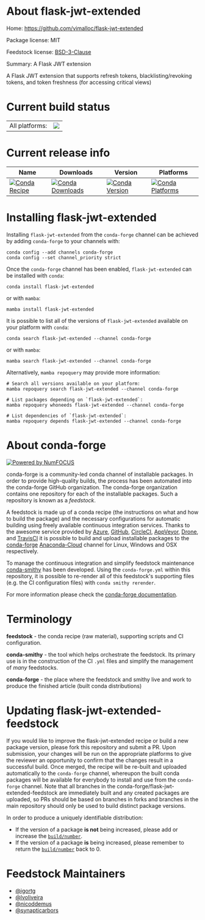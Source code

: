 About flask-jwt-extended
========================

Home: https://github.com/vimalloc/flask-jwt-extended

Package license: MIT

Feedstock license: [BSD-3-Clause](https://github.com/conda-forge/flask-jwt-extended-feedstock/blob/main/LICENSE.txt)

Summary: A Flask JWT extension

A Flask JWT extension that supports refresh tokens, blacklisting/revoking tokens,
and token freshness (for accessing critical views)


Current build status
====================


<table><tr><td>All platforms:</td>
    <td>
      <a href="https://dev.azure.com/conda-forge/feedstock-builds/_build/latest?definitionId=2957&branchName=main">
        <img src="https://dev.azure.com/conda-forge/feedstock-builds/_apis/build/status/flask-jwt-extended-feedstock?branchName=main">
      </a>
    </td>
  </tr>
</table>

Current release info
====================

| Name | Downloads | Version | Platforms |
| --- | --- | --- | --- |
| [![Conda Recipe](https://img.shields.io/badge/recipe-flask--jwt--extended-green.svg)](https://anaconda.org/conda-forge/flask-jwt-extended) | [![Conda Downloads](https://img.shields.io/conda/dn/conda-forge/flask-jwt-extended.svg)](https://anaconda.org/conda-forge/flask-jwt-extended) | [![Conda Version](https://img.shields.io/conda/vn/conda-forge/flask-jwt-extended.svg)](https://anaconda.org/conda-forge/flask-jwt-extended) | [![Conda Platforms](https://img.shields.io/conda/pn/conda-forge/flask-jwt-extended.svg)](https://anaconda.org/conda-forge/flask-jwt-extended) |

Installing flask-jwt-extended
=============================

Installing `flask-jwt-extended` from the `conda-forge` channel can be achieved by adding `conda-forge` to your channels with:

```
conda config --add channels conda-forge
conda config --set channel_priority strict
```

Once the `conda-forge` channel has been enabled, `flask-jwt-extended` can be installed with `conda`:

```
conda install flask-jwt-extended
```

or with `mamba`:

```
mamba install flask-jwt-extended
```

It is possible to list all of the versions of `flask-jwt-extended` available on your platform with `conda`:

```
conda search flask-jwt-extended --channel conda-forge
```

or with `mamba`:

```
mamba search flask-jwt-extended --channel conda-forge
```

Alternatively, `mamba repoquery` may provide more information:

```
# Search all versions available on your platform:
mamba repoquery search flask-jwt-extended --channel conda-forge

# List packages depending on `flask-jwt-extended`:
mamba repoquery whoneeds flask-jwt-extended --channel conda-forge

# List dependencies of `flask-jwt-extended`:
mamba repoquery depends flask-jwt-extended --channel conda-forge
```


About conda-forge
=================

[![Powered by
NumFOCUS](https://img.shields.io/badge/powered%20by-NumFOCUS-orange.svg?style=flat&colorA=E1523D&colorB=007D8A)](https://numfocus.org)

conda-forge is a community-led conda channel of installable packages.
In order to provide high-quality builds, the process has been automated into the
conda-forge GitHub organization. The conda-forge organization contains one repository
for each of the installable packages. Such a repository is known as a *feedstock*.

A feedstock is made up of a conda recipe (the instructions on what and how to build
the package) and the necessary configurations for automatic building using freely
available continuous integration services. Thanks to the awesome service provided by
[Azure](https://azure.microsoft.com/en-us/services/devops/), [GitHub](https://github.com/),
[CircleCI](https://circleci.com/), [AppVeyor](https://www.appveyor.com/),
[Drone](https://cloud.drone.io/welcome), and [TravisCI](https://travis-ci.com/)
it is possible to build and upload installable packages to the
[conda-forge](https://anaconda.org/conda-forge) [Anaconda-Cloud](https://anaconda.org/)
channel for Linux, Windows and OSX respectively.

To manage the continuous integration and simplify feedstock maintenance
[conda-smithy](https://github.com/conda-forge/conda-smithy) has been developed.
Using the ``conda-forge.yml`` within this repository, it is possible to re-render all of
this feedstock's supporting files (e.g. the CI configuration files) with ``conda smithy rerender``.

For more information please check the [conda-forge documentation](https://conda-forge.org/docs/).

Terminology
===========

**feedstock** - the conda recipe (raw material), supporting scripts and CI configuration.

**conda-smithy** - the tool which helps orchestrate the feedstock.
                   Its primary use is in the construction of the CI ``.yml`` files
                   and simplify the management of *many* feedstocks.

**conda-forge** - the place where the feedstock and smithy live and work to
                  produce the finished article (built conda distributions)


Updating flask-jwt-extended-feedstock
=====================================

If you would like to improve the flask-jwt-extended recipe or build a new
package version, please fork this repository and submit a PR. Upon submission,
your changes will be run on the appropriate platforms to give the reviewer an
opportunity to confirm that the changes result in a successful build. Once
merged, the recipe will be re-built and uploaded automatically to the
`conda-forge` channel, whereupon the built conda packages will be available for
everybody to install and use from the `conda-forge` channel.
Note that all branches in the conda-forge/flask-jwt-extended-feedstock are
immediately built and any created packages are uploaded, so PRs should be based
on branches in forks and branches in the main repository should only be used to
build distinct package versions.

In order to produce a uniquely identifiable distribution:
 * If the version of a package **is not** being increased, please add or increase
   the [``build/number``](https://docs.conda.io/projects/conda-build/en/latest/resources/define-metadata.html#build-number-and-string).
 * If the version of a package **is** being increased, please remember to return
   the [``build/number``](https://docs.conda.io/projects/conda-build/en/latest/resources/define-metadata.html#build-number-and-string)
   back to 0.

Feedstock Maintainers
=====================

* [@igortg](https://github.com/igortg/)
* [@lvoliveira](https://github.com/lvoliveira/)
* [@nicoddemus](https://github.com/nicoddemus/)
* [@synapticarbors](https://github.com/synapticarbors/)

